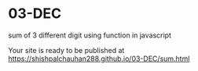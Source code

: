 # 03-DEC
sum of 3 different digit  using  function in javascript

Your site is ready to be published at https://shishpalchauhan288.github.io/03-DEC/sum.html
